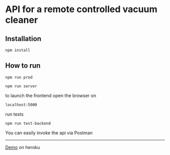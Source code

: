 # API for a remote controlled vacuum cleaner

## Installation

```
npm install
```
## How to run
```
npm run prod

npm run server
```
to launch the frontend open the browser on
```
localhost:5000
```
run tests
```
npm run test-backend
```

You can easily invoke the api via Postman



---
<a href="kurumkan-electrolux.herokuapp.com">Demo</a> on heroku